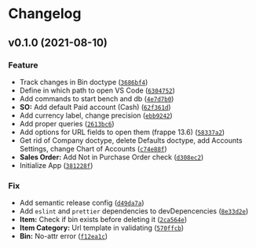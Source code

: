 # Changelog

<!--next-version-placeholder-->

## v0.1.0 (2021-08-10)
### Feature
* Track changes in Bin doctype ([`3686bf4`](https://github.com/vrslev/comfort/commit/3686bf4a873d0b578ab8851e141febf88a522b31))
* Define in which path to open VS Code ([`6304752`](https://github.com/vrslev/comfort/commit/6304752a2356f41e4574bfced612e17363ab7fba))
* Add commands to start bench and db ([`4e7d7b0`](https://github.com/vrslev/comfort/commit/4e7d7b01acb24488d71859cf8001c2fbfac4ee55))
* **SO:** Add default Paid account (Cash) ([`62f361d`](https://github.com/vrslev/comfort/commit/62f361d4b692a0b0e976bf54b6d866767285225e))
* Add currency label, change precision ([`ebb9242`](https://github.com/vrslev/comfort/commit/ebb9242e91b43e80c645e1cb863194d69b812ad1))
* Add proper queries ([`2613bc6`](https://github.com/vrslev/comfort/commit/2613bc67e7671344a159327706d40fd1706a6516))
* Add options for URL fields to open them (frappe 13.6) ([`58337a2`](https://github.com/vrslev/comfort/commit/58337a2817dd1fe416e60b55dd48a8097ea77d85))
* Get rid of Company doctype, delete Defaults doctype, add Accounts Settings, change Chart of Accounts ([`c74e88f`](https://github.com/vrslev/comfort/commit/c74e88f5fab1df607f7d661fdf0e6874f453deed))
* **Sales Order:** Add Not in Purchase Order check ([`d308ec2`](https://github.com/vrslev/comfort/commit/d308ec286d7f399df13f04e202d6273848799f07))
* Initialize App ([`381228f`](https://github.com/vrslev/comfort/commit/381228fb6045dc9145d0354d104d8c73d10708c8))

### Fix
* Add semantic release config ([`d49da7a`](https://github.com/vrslev/comfort/commit/d49da7a8774627f2f651d3d87b78d410dc9923b3))
* Add `eslint` and `prettier` dependencies to devDepencencies ([`8e33d2e`](https://github.com/vrslev/comfort/commit/8e33d2ec4f3a85474f747665cee3bedd8de4640a))
* **Item:** Check if bin exists before deleting it ([`2ca564e`](https://github.com/vrslev/comfort/commit/2ca564e45dcd2dab41790a1c3f18564d3693bcae))
* **Item Category:** Url template in validating ([`570ffcb`](https://github.com/vrslev/comfort/commit/570ffcbdcaadc02bda2461752fced36040cdf625))
* **Bin:** No-attr error ([`f12ea1c`](https://github.com/vrslev/comfort/commit/f12ea1c13f1799fcaee0bf3873386a656409ed69))
